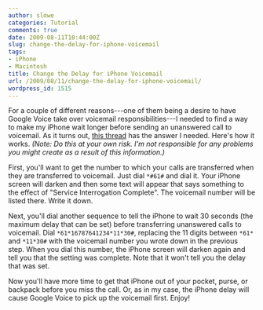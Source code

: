 ```yaml
---
author: slowe
categories: Tutorial
comments: true
date: 2009-08-11T10:44:00Z
slug: change-the-delay-for-iphone-voicemail
tags:
- iPhone
- Macintosh
title: Change the Delay for iPhone Voicemail
url: /2009/08/11/change-the-delay-for-iphone-voicemail/
wordpress_id: 1515
---
```


For a couple of different reasons---one of them being a desire to have Google Voice take over voicemail responsibilities---I needed to find a way to make my iPhone wait longer before sending an unanswered call to voicemail. As it turns out, [this thread](http://www.google.com/support/forum/p/voice/thread?tid=06b28869a293df1b&hl=en) has the answer I needed. Here's how it works. _(Note: Do this at your own risk. I'm not responsible for any problems you might create as a result of this information.)_

First, you'll want to get the number to which your calls are transferred when they are transferred to voicemail. Just dial `*#61#` and dial it. Your iPhone screen will darken and then some text will appear that says something to the effect of "Service Interrogation Complete". The voicemail number will be listed there. Write it down.

Next, you'll dial another sequence to tell the iPhone to wait 30 seconds (the maximum delay that can be set) before transferring unanswered calls to voicemail. Dial `*61*16787641234*11*30#`, replacing the 11 digits between `*61*` and `*11*30#` with the voicemail number you wrote down in the previous step. When you dial this number, the iPhone screen will darken again and tell you that the setting was complete. Note that it won't tell you the delay that was set.

Now you'll have more time to get that iPhone out of your pocket, purse, or backpack before you miss the call. Or, as in my case, the iPhone delay will cause Google Voice to pick up the voicemail first. Enjoy!
